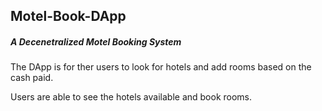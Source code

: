 ## Motel-Book-DApp
##### A Decenetralized Motel Booking System
<p>The DApp is for ther users to look for hotels and add rooms based on the cash paid.</p>
<p>Users are able to see the hotels available and book rooms.</p>